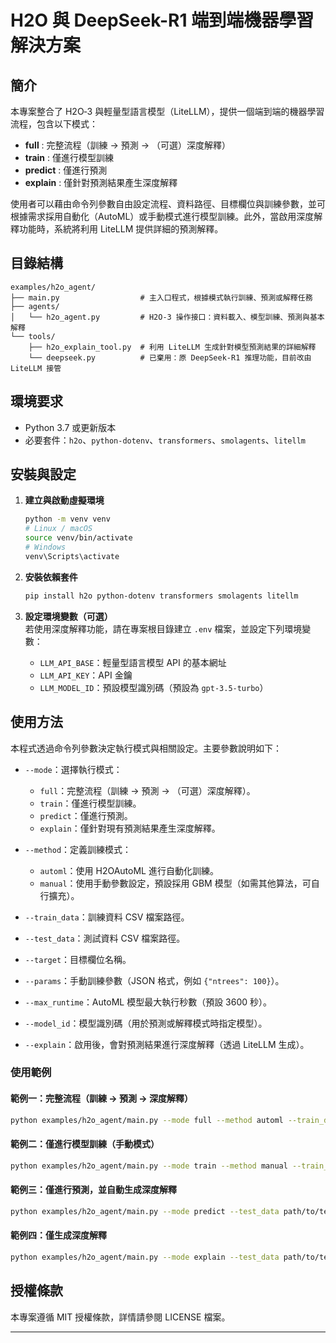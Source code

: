 # H2O 與 DeepSeek-R1 端到端機器學習解決方案

## 簡介
本專案整合了 H2O‑3 與輕量型語言模型（LiteLLM），提供一個端到端的機器學習流程，包含以下模式：
- **full** : 完整流程（訓練 → 預測 → （可選）深度解釋）
- **train** : 僅進行模型訓練
- **predict** : 僅進行預測
- **explain** : 僅針對預測結果產生深度解釋

使用者可以藉由命令列參數自由設定流程、資料路徑、目標欄位與訓練參數，並可根據需求採用自動化（AutoML）或手動模式進行模型訓練。此外，當啟用深度解釋功能時，系統將利用 LiteLLM 提供詳細的預測解釋。

## 目錄結構

```
examples/h2o_agent/
├── main.py                  # 主入口程式，根據模式執行訓練、預測或解釋任務
├── agents/
│   └── h2o_agent.py         # H2O‑3 操作接口：資料載入、模型訓練、預測與基本解釋
└── tools/
    ├── h2o_explain_tool.py  # 利用 LiteLLM 生成針對模型預測結果的詳細解釋
    └── deepseek.py          # 已棄用：原 DeepSeek‑R1 推理功能，目前改由 LiteLLM 接管
```

## 環境要求
- Python 3.7 或更新版本
- 必要套件：`h2o`、`python-dotenv`、`transformers`、`smolagents`、`litellm`

## 安裝與設定
1. **建立與啟動虛擬環境**

   ```bash
   python -m venv venv
   # Linux / macOS
   source venv/bin/activate
   # Windows
   venv\Scripts\activate
   ```

2. **安裝依賴套件**

   ```bash
   pip install h2o python-dotenv transformers smolagents litellm
   ```

3. **設定環境變數（可選）**  
   若使用深度解釋功能，請在專案根目錄建立 `.env` 檔案，並設定下列環境變數：
   - `LLM_API_BASE`：輕量型語言模型 API 的基本網址
   - `LLM_API_KEY`：API 金鑰
   - `LLM_MODEL_ID`：預設模型識別碼（預設為 `gpt-3.5-turbo`）

## 使用方法
本程式透過命令列參數決定執行模式與相關設定。主要參數說明如下：

- `--mode`：選擇執行模式：
  - `full`：完整流程（訓練 → 預測 → （可選）深度解釋）。
  - `train`：僅進行模型訓練。
  - `predict`：僅進行預測。
  - `explain`：僅針對現有預測結果產生深度解釋。

- `--method`：定義訓練模式：
  - `automl`：使用 H2OAutoML 進行自動化訓練。
  - `manual`：使用手動參數設定，預設採用 GBM 模型（如需其他算法，可自行擴充）。

- `--train_data`：訓練資料 CSV 檔案路徑。
- `--test_data`：測試資料 CSV 檔案路徑。
- `--target`：目標欄位名稱。
- `--params`：手動訓練參數（JSON 格式，例如 `{"ntrees": 100}`）。
- `--max_runtime`：AutoML 模型最大執行秒數（預設 3600 秒）。
- `--model_id`：模型識別碼（用於預測或解釋模式時指定模型）。
- `--explain`：啟用後，會對預測結果進行深度解釋（透過 LiteLLM 生成）。

### 使用範例

#### 範例一：完整流程（訓練 → 預測 → 深度解釋）

```bash
python examples/h2o_agent/main.py --mode full --method automl --train_data path/to/train.csv --test_data path/to/test.csv --target target_column --explain
```

#### 範例二：僅進行模型訓練（手動模式）

```bash
python examples/h2o_agent/main.py --mode train --method manual --train_data path/to/train.csv --target target_column --params '{"ntrees": 100}'
```

#### 範例三：僅進行預測，並自動生成深度解釋

```bash
python examples/h2o_agent/main.py --mode predict --test_data path/to/test.csv --model_id your_model_id --explain
```

#### 範例四：僅生成深度解釋

```bash
python examples/h2o_agent/main.py --mode explain --test_data path/to/test.csv --model_id your_model_id
```

## 授權條款
本專案遵循 MIT 授權條款，詳情請參閱 LICENSE 檔案。

---
